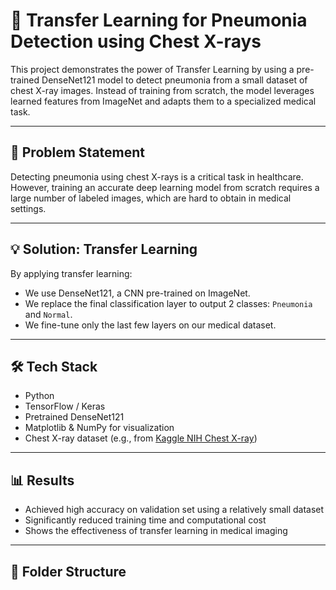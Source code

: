 # 🧠 Transfer Learning for Pneumonia Detection using Chest X-rays

This project demonstrates the power of Transfer Learning by using a pre-trained DenseNet121 model to detect pneumonia from a small dataset of chest X-ray images. Instead of training from scratch, the model leverages learned features from ImageNet and adapts them to a specialized medical task.

---

## 📌 Problem Statement

Detecting pneumonia using chest X-rays is a critical task in healthcare. However, training an accurate deep learning model from scratch requires a large number of labeled images, which are hard to obtain in medical settings.

---

## 💡 Solution: Transfer Learning

By applying transfer learning:
- We use DenseNet121, a CNN pre-trained on ImageNet.
- We replace the final classification layer to output 2 classes: `Pneumonia` and `Normal`.
- We fine-tune only the last few layers on our medical dataset.

---

## 🛠️ Tech Stack

- Python
- TensorFlow / Keras
- Pretrained DenseNet121
- Matplotlib & NumPy for visualization
- Chest X-ray dataset (e.g., from [Kaggle NIH Chest X-ray](https://www.kaggle.com/datasets/nih-chest-xrays/data))

---

## 📊 Results

- Achieved high accuracy on validation set using a relatively small dataset
- Significantly reduced training time and computational cost
- Shows the effectiveness of transfer learning in medical imaging

---

## 📁 Folder Structure

